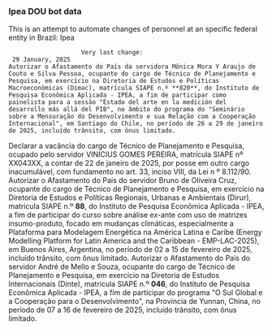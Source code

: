  ### Ipea DOU bot data
 This is an attempt to automate changes of personnel at an specific federal entity in Brazil: Ipea
 
                        Very last change: 
 	 29 January, 2025
	Autorizar o Afastamento do País da servidora Mônica Mora Y Araujo de Couto e Silva Pessoa, ocupante do cargo de Técnico de Planejamento e Pesquisa, em exercício na Diretoria de Estudos e Políticas Macroeconômicas (Dimac), matrícula SIAPE n.º **820**, do Instituto de Pesquisa Econômica Aplicada - IPEA, a fim de participar como painelista para a sessão "Estado del arte en la medición del desarrollo más allá del PIB", no âmbito do programa do "Seminário sobre a Mensuração do Desenvolvimento e sua Relação com a Cooperação Internacional", em Santiago do Chile, no período de 26 a 29 de janeiro de 2025, incluído trânsito, com ônus limitado.
Declarar a vacância do cargo de Técnico de Planejamento e Pesquisa, ocupado pelo servidor VINICIUS GOMES PEREIRA, matrícula SIAPE nº XX043XX, a contar de 22 de janeiro de 2025, por posse em outro cargo inacumulável, com fundamento no art. 33, inciso VIII, da Lei n º 8.112/90.
Autorizar o Afastamento do País do servidor Bruno de Oliveira Cruz, ocupante do cargo de Técnico de Planejamento e Pesquisa, em exercício na Diretoria de Estudos e Políticas Regionais, Urbanas e Ambientais (Dirur), matrícula SIAPE n.º **88**, do Instituto de Pesquisa Econômica Aplicada - IPEA, a fim de participar do curso sobre análise ex-ante com uso de matrizes insumo-produto, focado em mudanças climáticas, especialmente a Plataforma para Modelagem Energética na América Latina e Caribe (Energy Modelling Platform for Latin America and the Caribbean - EMP-LAC-2025), em Buenos Aires, Argentina, no período de 02 a 15 de fevereiro de 2025, incluído trânsito, com ônus limitado.
Autorizar o Afastamento do País do servidor André de Mello e Souza, ocupante do cargo de Técnico de Planejamento e Pesquisa, em exercício na Diretoria de Estudos Internacionais (Dinte), matrícula SIAPE n.º **046**, do Instituto de Pesquisa Econômica Aplicada - IPEA, a fim de participar do programa "O Sul Global e a Cooperação para o Desenvolvimento", na Província de Yunnan, China, no período de 07 a 16 de fevereiro de 2025, incluído trânsito, com ônus limitado.
